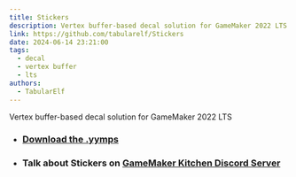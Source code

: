 ```yaml
---
title: Stickers
description: Vertex buffer-based decal solution for GameMaker 2022 LTS
link: https://github.com/tabularelf/Stickers
date: 2024-06-14 23:21:00
tags:
  - decal
  - vertex buffer
  - lts
authors:
  - TabularElf
---
```

Vertex buffer-based decal solution for GameMaker 2022 LTS

- ### [Download the .yymps](https://github.com/tabularelf/Stickers/releases/)
- ### Talk about Stickers on [GameMaker Kitchen Discord Server](https://discord.gg/8krYCqr)
